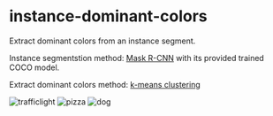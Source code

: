 # instance-dominant-colors
Extract dominant colors from an instance segment.

Instance segmentstion method: [Mask R-CNN](https://github.com/matterport/Mask_RCNN) with its provided trained COCO model.

Extract dominant colors method: [k-means clustering](https://scikit-learn.org/stable/modules/generated/sklearn.cluster.KMeans.html)

![trafficlight](sample/trafficlight.jpg)
![pizza](sample/pizza.jpg)
![dog](sample/dog.jpg)





